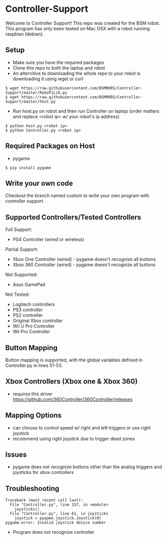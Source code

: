 # Controller-Support

Welcome to Controller Support! This repo was created for the BSM robot. This program has only been tested on Mac OSX with a robot running raspbian (debian).

## Setup

- Make sure you have the required packages
- Clone this repo to both the laptop and robot
- An alternitive to downloading the whole repo to your robot is downloading it using wget or curl
```
$ wget https://raw.githubusercontent.com/BSMRKRS/Controller-Support/master/RoboPiLib.py
$ wget https://raw.githubusercontent.com/BSMRKRS/Controller-Support/master/host.py
```
- Run host.py on robot and then run Controller on laptop (order matters and replace \<robot ip> w/ your robot's ip address)
```
$ python host.py <robot ip>
$ python Controller.py <robot ip>
```

## Required Packages on Host
- pygame
```
$ pip install pygame
```

## Write your own code

Checkout the branch named custom to write your own program with controller support.

## Supported Controllers/Tested Controllers

Full Support:
- PS4 Controller (wired or wireless)

Partial Support:
- Xbox One Controller (wired) - pygame doesn't recognize all buttons
- Xbox 360 Controller (wired) - pygame doesn't recognize all buttons

Not Supported:
- Asus GamePad

Not Tested:
- Logitech controllers
- PS3 controller
- PS2 controller
- Original Xbox controller
- Wii U Pro Controller
- Wii Pro Controller

## Button Mapping

Button mapping is supported, with the global variables defined in Controller.py in lines 51-53.

## Xbox Controllers (Xbox one & Xbox 360)

- requires this driver https://github.com/360Controller/360Controller/releases


## Mapping Options

- can choose to control speed w/ right and left triggers or use right joystick
- recommend using right joystick due to trigger dead zones

## Issues

- pygame does not recognize buttons other than the analog triggers and joysticks for xbox controllers

## Troubleshooting

```
Traceback (most recent call last):
  File "Controller.py", line 157, in <module>
    joysticks()
  File "Controller.py", line 61, in joysticks
    joystick = pygame.joystick.Joystick(0)
pygame.error: Invalid joystick device number
```
- Program does not recognize controller
